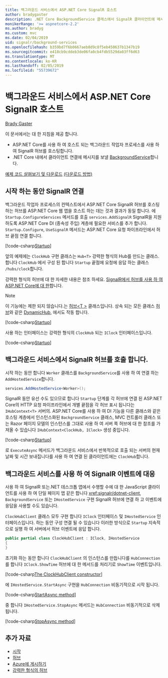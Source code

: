 ```yaml
---
title: 백그라운드 서비스에서 ASP.NET Core SignalR 호스트
author: bradygaster
description: .NET Core BackgroundService 클래스에서 SignalR 클라이언트에 메시지를 보내는 방법에 알아봅니다.
monikerRange: '>= aspnetcore-2.2'
ms.author: bradyg
ms.custom: mvc
ms.date: 02/04/2019
uid: signalr/background-services
ms.openlocfilehash: b359bd7f6b0667aeb8d9c8f5eb450637b1347b19
ms.sourcegitcommit: e418cb9cddeb3de06fa0cb4fdb5529da03ff6d63
ms.translationtype: MT
ms.contentlocale: ko-KR
ms.lasthandoff: 02/05/2019
ms.locfileid: "55739672"
---
```

# <a name="host-aspnet-core-signalr-in-background-services"></a>백그라운드 서비스에서 ASP.NET Core SignalR 호스트

[Brady Gaster](https://twitter.com/bradygaster)

이 문서에서는 대 한 지침을 제공 합니다.

* ASP.NET Core를 사용 하 여 호스트 되는 백그라운드 작업자 프로세스를 사용 하 여 SignalR 허브를 호스팅합니다.
* .NET Core 내에서 클라이언트 연결에 메시지를 보낼 [BackgroundService](xref:Microsoft.Extensions.Hosting.BackgroundService)합니다.

[예제 코드 살펴보기 및 다운로드](https://github.com/aspnet/Docs/tree/master/aspnetcore/signalr/background-service/sample/) [(다운로드 방법)](xref:index#how-to-download-a-sample)

## <a name="wire-up-signalr-during-startup"></a>시작 하는 동안 SignalR 연결

백그라운드 작업자 프로세스의 컨텍스트에서 ASP.NET Core SignalR 허브를 호스팅하는 허브를 ASP.NET Core 웹 앱을 호스트 하는 데는 것과 결과가 동일 합니다. 에 `Startup.ConfigureServices` 메서드를 호출 `services.AddSignalR` SignalR을 지원 하도록 ASP.NET Core DI (종속성 주입) 계층에 필요한 서비스를 추가 합니다. `Startup.Configure`, `UseSignalR` 메서드는 ASP.NET Core 요청 파이프라인에서 허브 끝점 연결 합니다.

[!code-csharp[Startup](background-service/sample/Server/Startup.cs?name=Startup)]

앞의 예제에는 `ClockHub` 구현 클래스는 `Hub<T>` 강력한 형식의 Hub를 만드는 클래스. 합니다 `ClockHub` 에서 구성 된 합니다 `Startup` 끝점에 요청에 응답 하는 클래스 `/hubs/clock`합니다.

강력한 형식의 허브에 대 한 자세한 내용은 참조 하세요. [SignalR에서 허브를 사용 하 여 ASP.NET Core에 대 한](xref:signalr/hubs#strongly-typed-hubs)합니다.

> [!NOTE]
> 이 기능에는 제한 되지 않습니다.는 [허브\<T >](xref:Microsoft.AspNetCore.SignalR.Hub`1) 클래스입니다. 상속 되는 모든 클래스 [허브](xref:Microsoft.AspNetCore.SignalR.Hub)와 같은 [DynamicHub](xref:Microsoft.AspNetCore.SignalR.DynamicHub), 에서도 작동 합니다.

[!code-csharp[Startup](background-service/sample/Server/ClockHub.cs?name=ClockHub)]

사용 하는 인터페이스는 강력한 형식의 `ClockHub` 되는 `IClock` 인터페이스입니다.

[!code-csharp[Startup](background-service/sample/HubServiceInterfaces/IClock.cs?name=IClock)]

## <a name="call-a-signalr-hub-from-a-background-service"></a>백그라운드 서비스에서 SignalR 허브를 호출 합니다.

시작 하는 동안 합니다 `Worker` 클래스를 `BackgroundService`를 사용 하 여 연결 하는 `AddHostedService`합니다.

```csharp
services.AddHostedService<Worker>();
```

SignalR 동안 유선 수도 있으므로 합니다 `Startup` 단계를 각 허브에 연결 된 ASP.NET Core의 HTTP 요청 파이프라인에서 개별 끝점을 각 허브 표시 됩니다는 `IHubContext<T>` 서버의. ASP.NET Core를 사용 하 여 DI 기능을 다른 클래스와 같은 호스팅 계층에서 인스턴스화된 `BackgroundService` 클래스, MVC 컨트롤러 클래스 또는 Razor 페이지 모델의 인스턴스를 그대로 사용 하 여 서버 쪽 허브에 대 한 참조를 가져올 수 있습니다 `IHubContext<ClockHub, IClock>` 생성 중입니다.

[!code-csharp[Startup](background-service/sample/Server/Worker.cs?name=Worker)]

로 `ExecuteAsync` 메서드가 백그라운드 서비스에서 반복적으로 호출 되는 서버의 현재 날짜 및 시간 보내집니다를 사용 하 여 연결 된 클라이언트에는 `ClockHub`합니다.

## <a name="react-to-signalr-events-with-background-services"></a>백그라운드 서비스를 사용 하 여 SignalR 이벤트에 대응

사용 하 여 SignalR 또는.NET 데스크톱 앱에서 수행할 수에 대 한 JavaScript 클라이언트를 사용 하 여 단일 페이지 앱 같은 합니다 <xref:signalr/dotnet-client>, `BackgroundService` 또는 `IHostedService` 구현 SignalR 허브에 연결 하 고 이벤트에 응답을 사용할 수도 있습니다.

`ClockHubClient` 클래스 모두 구현 합니다 `IClock` 인터페이스 및 `IHostedService` 인터페이스입니다. 하는 동안 구성 연결 될 수 있습니다 이러한 방식으로 `Startup` 지속적으로 실행 하 여 서버에서 허브 이벤트에 응답 합니다. 

```csharp
public partial class ClockHubClient : IClock, IHostedService
{
}
```

초기화 하는 동안 합니다 `ClockHubClient` 의 인스턴스를 만듭니다를 `HubConnection` 를 합니다 `IClock.ShowTime` 허브에 대 한 메서드를 처리기로 `ShowTime` 이벤트입니다.

[!code-csharp[The ClockHubClient constructor](background-service/sample/Clients.ConsoleTwo/ClockHubClient.cs?name=ClockHubClientCtor)]

에 `IHostedService.StartAsync` 구현을 `HubConnection` 비동기적으로 시작 됩니다.

[!code-csharp[StartAsync method](background-service/sample/Clients.ConsoleTwo/ClockHubClient.cs?name=StartAsync)]

중 합니다 `IHostedService.StopAsync` 메서드는 `HubConnection` 비동기적으로 삭제 됩니다.

[!code-csharp[StopAsync method](background-service/sample/Clients.ConsoleTwo/ClockHubClient.cs?name=StopAsync)]

## <a name="additional-resources"></a>추가 자료

* [시작](xref:tutorials/signalr)
* [허브](xref:signalr/hubs)
* [Azure에 게시하기](xref:signalr/publish-to-azure-web-app)
* [강력한 형식의 허브](xref:signalr/hubs#strongly-typed-hubs)

